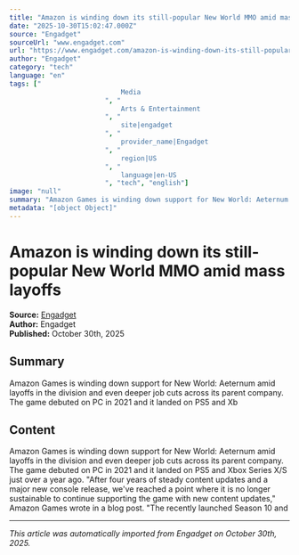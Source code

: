 ```yaml
---
title: "Amazon is winding down its still-popular New World MMO amid mass layoffs"
date: "2025-10-30T15:02:47.000Z"
source: "Engadget"
sourceUrl: "www.engadget.com"
url: "https://www.engadget.com/amazon-is-winding-down-its-still-popular-new-world-mmo-amid-mass-layoffs-150500426.html?src=rss"
author: "Engadget"
category: "tech"
language: "en"
tags: ["
                            Media
                        ", "
                            Arts & Entertainment
                        ", "
                            site|engadget
                        ", "
                            provider_name|Engadget
                        ", "
                            region|US
                        ", "
                            language|en-US
                        ", "tech", "english"]
image: "null"
summary: "Amazon Games is winding down support for New World: Aeternum amid layoffs in the division and even deeper job cuts across its parent company. The game debuted on PC in 2021 and it landed on PS5 and Xb"
metadata: "[object Object]"
---
```


# Amazon is winding down its still-popular New World MMO amid mass layoffs

**Source:** [Engadget](https://www.engadget.com/amazon-is-winding-down-its-still-popular-new-world-mmo-amid-mass-layoffs-150500426.html?src=rss)  
**Author:** Engadget  
**Published:** October 30th, 2025  

## Summary

Amazon Games is winding down support for New World: Aeternum amid layoffs in the division and even deeper job cuts across its parent company. The game debuted on PC in 2021 and it landed on PS5 and Xb

## Content

Amazon Games is winding down support for New World: Aeternum amid layoffs in the division and even deeper job cuts across its parent company. The game debuted on PC in 2021 and it landed on PS5 and Xbox Series X/S just over a year ago. "After four years of steady content updates and a major new console release, we've reached a point where it is no longer sustainable to continue supporting the game with new content updates," Amazon Games wrote in a blog post. "The recently launched Season 10 and 

---

*This article was automatically imported from Engadget on October 30th, 2025.*
